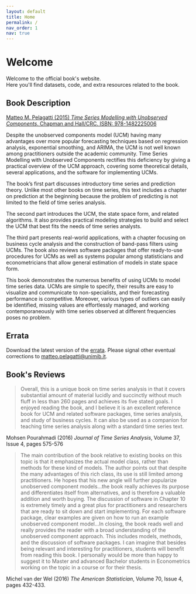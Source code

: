 ```yaml
---
layout: default
title: Home
permalink: /
nav_order: 1
nav: true
---
```



# Welcome

Welcome to the official book's website.  
Here you'll find datasets, code, and extra resources related to the book.

## Book Description

[Matteo M. Pelagatti (2015) *Time Series Modelling with Unobserved Components*. Chapman and Hall/CRC. ISBN: 978-1482225006](https://www.routledge.com/Time-Series-Modelling-with-Unobserved-Components/Pelagatti/p/book/9781032098432)

Despite the unobserved components model (UCM) having many advantages over more popular forecasting techniques based on regression analysis, exponential smoothing, and ARIMA, the UCM is not well known among practitioners outside the academic community. Time Series Modelling with Unobserved Components rectifies this deficiency by giving a practical overview of the UCM approach, covering some theoretical details, several applications, and the software for implementing UCMs.

The book’s first part discusses introductory time series and prediction theory. Unlike most other books on time series, this text includes a chapter on prediction at the beginning because the problem of predicting is not limited to the field of time series analysis.

The second part introduces the UCM, the state space form, and related algorithms. It also provides practical modeling strategies to build and select the UCM that best fits the needs of time series analysts.

The third part presents real-world applications, with a chapter focusing on business cycle analysis and the construction of band-pass filters using UCMs. The book also reviews software packages that offer ready-to-use procedures for UCMs as well as systems popular among statisticians and econometricians that allow general estimation of models in state space form.

This book demonstrates the numerous benefits of using UCMs to model time series data. UCMs are simple to specify, their results are easy to visualize and communicate to non-specialists, and their forecasting performance is competitive. Moreover, various types of outliers can easily be identified, missing values are effortlessly managed, and working contemporaneously with time series observed at different frequencies poses no problem.


## Errata

Download the latest version of the [errata](https://github.com/matteopelagatti/ucmbook/blob/0c66c2ade679e81888adc4ef0b7f9c555c80732a/assets/errata/errata20220523.pdf?raw=true).
Please signal other eventual corrections to matteo.pelagatti@unimib.it.


## Book's Reviews

> Overall, this is a unique book on time series analysis in that it covers substantial amount of material lucidly and succinctly without much fluff in less than 260 pages and achieves its five stated goals. I enjoyed reading the book, and I believe it is an excellent reference book for UCM and related software packages, time series analysis, and study of business cycles. It can also be used as a companion for teaching time series analysis along with a standard time series text.

Mohsen Pourahmadi (2016) *Journal of Time Series Analysis*, Volume 37, Issue 4, pages 575-576

> The main contribution of the book relative to existing books on this topic is that it emphasizes the actual model class, rather than methods for these kind of models. The author points out that despite the many advantages of this rich class, its use is still limited among practitioners. He hopes that his new angle will further popularize unobserved component models…the book really achieves its purpose and differentiates itself from alternatives, and is therefore a valuable addition and worth buying. The discussion of software in Chapter 10 is extremely timely and a great plus for practitioners and researchers that are ready to sit down and start implementing. For each software package, clear examples are given on how to run an example unobserved component model…In closing, the book reads well and really provides the reader with a broad understanding of the unobserved component approach. This includes models, methods, and the discussion of software packages. I can imagine that besides being relevant and interesting for practitioners, students will benefit from reading this book. I personally would be more than happy to suggest it to Master and advanced Bachelor students in Econometrics working on the topic in a course or for their thesis.

Michel van der Wel (2016) *The American Statistician*, Volume 70, Issue 4, pages 432-433.

